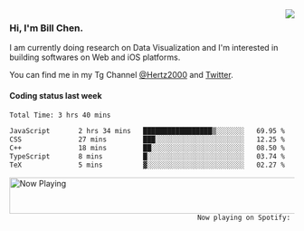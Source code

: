 <img  align="right" src="https://github-readme-stats.vercel.app/api?username=BillChen2k&show_icons=false&count_private=true&hide_title=true">

### Hi, I'm Bill Chen.

I am currently doing research on Data Visualization and I'm interested in building softwares on Web and iOS platforms.

You can find me in my Tg Channel [@Hertz2000](https://t.me/Hertz2000) and [Twitter](https://twitter.com/billchen2k).

#### Coding status last week

<!--START_SECTION:waka-->

```txt
Total Time: 3 hrs 40 mins

JavaScript       2 hrs 34 mins   █████████████████▒░░░░░░░   69.95 %
CSS              27 mins         ███░░░░░░░░░░░░░░░░░░░░░░   12.25 %
C++              18 mins         ██░░░░░░░░░░░░░░░░░░░░░░░   08.50 %
TypeScript       8 mins          █░░░░░░░░░░░░░░░░░░░░░░░░   03.74 %
TeX              5 mins          ▓░░░░░░░░░░░░░░░░░░░░░░░░   02.27 %
```

<!--END_SECTION:waka-->


<div>
<a href="https://spotify-now-playing.billchen2k.vercel.app/now-playing?open">
   <img align="right" src="https://spotify-now-playing.billchen2k.vercel.app/now-playing" width="540" height="64" alt="Now Playing">
</a>
</div>

<div>
<p align="right"><code>Now playing on Spotify: </code></p>
</div>

<!--
**BillChen2K/BillChen2K** is a ✨ _special_ ✨ repository because its `README.md` (this file) appears on your GitHub profile.

Here are some ideas to get you started:

- 🔭 I’m currently working on ...
- 🌱 I’m currently learning ...
- 👯 I’m looking to collaborate on ...
- 🤔 I’m looking for help with ...
- 💬 Ask me about ...
- 📫 How to reach me: ...
- 😄 Pronouns: ...
- ⚡ Fun fact: ...
-->
